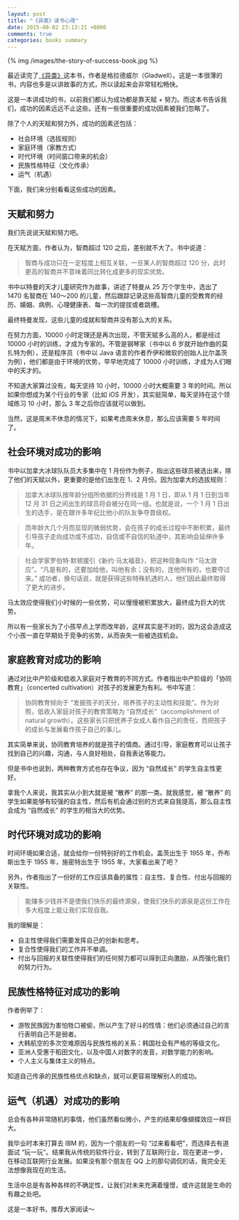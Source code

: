```yaml
---
layout: post
title: "《异类》读书心得"
date: 2015-08-02 23:13:21 +0800
comments: true
categories: books summary
---
```


{% img /images/the-story-of-success-book.jpg %}

最近读完了[《异类》](http://item.jd.com/11432501.html)这本书，作者是格拉德威尔（Gladwell）。这是一本很薄的书，内容也多是以讲故事的方式，所以读起来会非常轻松畅快。

这是一本讲成功的书，以前我们都认为成功都是靠天赋 + 努力。而这本书告诉我们，成功的因素远远不止这些。还有一些很重要的成功因素被我们忽略了。

除了个人的天赋和努力外，成功的因素还包括：

 * 社会环境（选拔规则）
 * 家庭环境（家教方式）
 * 时代环境（时间窗口带来的机会）
 * 民族性格特征（文化传承）
 * 运气（机遇）

下面，我们来分别看看这些成功的因素。

## 天赋和努力

我们先说说天赋和努力吧。

在天赋方面，作者认为，智商超过 120 之后，差别就不大了。书中说道：

> 智商与成功只在一定程度上相互关联，一旦某人的智商超过 120 分，此时更高的智商并不意味着同比转化成更多的现实优势。

书中以特曼的天才儿童研究作为故事，讲述了特曼从 25 万个学生中，选出了 1470 名智商在 140～200 的儿童，然后跟踪记录这些高智商儿童的受教育的经历、婚姻、病例、心理健康表、每一次的提拔或者跳槽。

最终特曼发现，这些儿童的成就和智商并没有那么大的关系。

在努力方面，10000 小时定理还是再次出现，不管天赋多么高的人，都是经过 10000 小时的训练，才成为专家的。不管是钢琴家（书中以 6 岁就开始作曲的莫扎特为例），还是程序员（书中以 Java 语言的作者乔伊和微软的创始人比尔盖茨为例），他们都是由于环境的优势，早早地完成了 10000 小时训练，才成为人们眼中的天才的。

不知道大家算过没有，每天坚持 10 小时，10000 小时大概需要 3 年的时间。所以如果你想成为某个行业的专家（比如 iOS 开发），其实挺简单，每天坚持在这个领域练习 10 小时，那么 3 年之后你应该就可以做到。

当然，这是周末不休息的情况下，如果考虑周末休息，那么应该需要 5 年时间了。

## 社会环境对成功的影响

书中以加拿大冰球队队员大多集中在 1 月份作为例子，指出这些球员被选出来，除了他们的天赋以外，更重要的是他们出生在 1、2 月份。因为加拿大的选拔规则：

> 加拿大冰球队按年龄分组所依据的分界线是 1 月 1 日，即从 1 月 1 日到当年 12 月 31 日之间出生的球员将会被分在同一组。也就是说，一个 1 月 1 日出生的选手，是在跟许多年纪比他小的队友争夺晋级权。

> 而年龄大几个月而显现的微弱优势，会在孩子的成长过程中不断积累，最终引导孩子走向成功或不成功，自信或不自信的轨道中，其影响会延伸许多年。

> 社会学家罗伯特·默顿援引《新约·马太福音》，把这种现象叫作 “马太效应”。“凡是有的，还要加给他，叫他有余；没有的，连他所有的，也要夺过来。” 成功者，换句话说，就是获得这些特殊机遇的人，他们因此最终取得了更大的进步。

马太效应使得我们小时候的一些优势，可以慢慢被积累放大，最终成为巨大的优势。

所以有一些家长为了小孩早点上学而改年龄，这样其实是不对的，因为这会造成这个小孩一直在早期处于竞争的劣势，从而丧失一些被选拔机会。

## 家庭教育对成功的影响

通过对比中产阶级和低收入家庭对于教育的不同方式。作者指出中产阶级的「协同教育」（concerted cultivation）对孩子的发展更为有利。书中写道：

> 协同教育倾向于 “发掘孩子的天分，培养孩子的主动性和技能”。作为对照，低收入家庭对孩子的教育策略为 “自然成长”（accomplishment of natural growth）。这些家长只把抚养子女成人看作自己的责任，而把孩子的成长与发展看作孩子自己的事儿。

其实简单来说，协同教育培养的就是孩子的情商。通过引导，家庭教育可以让孩子找到自己的兴趣，沟通，与人良好相处，自我表达等能力。

但是书中也说到，两种教育方式也存在争议，因为 “自然成长” 的学生自主性更好。

拿我个人来说，我其实从小到大就是被 “散养” 的那一类。就我感觉，被 “散养” 的学生如果能够有较强的自主性，然后有机会通过别的方式来自我提高，那么自主性会成为 “自然成长” 的学生的相当大的优势。

## 时代环境对成功的影响

时间环境如果合适，就会给你一份特别好的工作机会。盖茨出生于 1955 年，乔布斯出生于 1955 年，施密特出生于 1955 年，大家看出来了吧？

另外，作者指出了一份好的工作应该具备的属性：自主性、复合性、付出与回报的关联性。

> 能赚多少钱并不是使我们快乐的最终源泉，使我们快乐的源泉是这份工作在多大程度上能让我们实现自我。

我的理解是：

 * 自主性使得我们需要发挥自己的创新和思考。
 * 复合性使得我们的工作并不单调。
 * 付出与回报的关联性使得我们的任何努力都可以得到正向激励，从而强化我们的努力行为。

## 民族性格特征对成功的影响

作者例举了：

 * 游牧民族因为害怕牲口被偷，所以产生了好斗的性情：他们必须通过自己的言行表明自己不是弱者。
 * 大韩航空的多次空难原因与民族性格的关系：韩国社会有严格的等级文化。
 * 亚洲人受惠于稻田文化，以及中国人对数字的发音，对数学能力的影响。
 * 个人主义与集体主义的特点。

知道自己传承的民族性格优点和缺点，就可以更容易理解别人的成功。

## 运气（机遇）对成功的影响

总会有各种非常随机的事情，他们虽然看似微小，产生的结果却像蝴蝶效应一样巨大。

我毕业时本来打算去 IBM 的，因为一个朋友的一句 “过来看看吧”，而选择去有道面试 “玩一玩”。结果我从传统的软件行业，转到了互联网行业，现在更进一步，在移动互联网行业发展。如果没有那个朋友在 QQ 上的那句调侃的话，我完全无法想像我现在的生活。

生活中总是有各种各样的不确定性，让我们对未来充满着憧憬，或许这就是生命的有趣之处吧。

这是一本好书，推荐大家阅读～